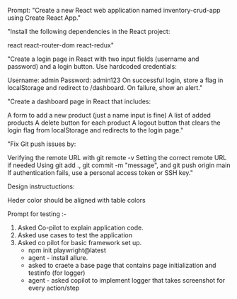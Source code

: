 Prompt:
"Create a new React web application named inventory-crud-app using Create React App."
 
 
"Install the following dependencies in the React project:
 
react
react-router-dom
react-redux"
 
"Create a login page in React with two input fields (username and password) and a login button.
Use hardcoded credentials:
 
Username: admin
Password: admin123
On successful login, store a flag in localStorage and redirect to /dashboard. On failure, show an alert."
 
 
"Create a dashboard page in React that includes:
 
A form to add a new product (just a name input is fine)
A list of added products
A delete button for each product
A logout button that clears the login flag from localStorage and redirects to the login page."
 
 
"Fix Git push issues by:
 
Verifying the remote URL with git remote -v
Setting the correct remote URL if needed
Using git add ., git commit -m "message", and git push origin main
If authentication fails, use a personal access token or SSH key."


Design instructuctions:

Heder color should be aligned with table colors

Prompt for testing :-

1. Asked Co-pilot to explain application code. 
2. Asked use cases to test the application
3. Asked co pilot for basic framework set up. 
    - npm init playwright@latest
    - agent - install allure. 
    - asked to craete a base page that contains page initialization and testinfo (for logger)
    - agent - asked copilot to implement logger that takes screenshot for every action/step
